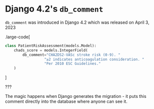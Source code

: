 # Django 4.2's `db_comment`

`db_comment` was introduced in Django 4.2 which was released on April 3, 2023

.large-code[

```python
class PatientRiskAssessment(models.Model):
    chads_score = models.IntegerField(
        db_comment="CHA2DS2-VASc stroke risk (0-9). "
                  "≥2 indicates anticoagulation consideration. "
                  "Per 2010 ESC Guidelines."
    )
```

]

???

The magic happens when Django generates the migration - it puts this comment directly into the database where anyone can see it.
